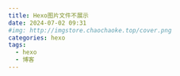 ```yaml
---
title: Hexo图片文件不展示
date: 2024-07-02 09:31
#img: http://imgstore.chaochaoke.top/cover.png
categories: hexo
tags:
  - hexo
  - 博客
---
```


